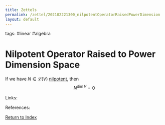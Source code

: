 ```yaml
---
title: Zettels
permalink: /zettel/202102221300_nilpotentOperatorRaisedPowerDimension
layout: default
---
```

tags: #linear #algebra

# Nilpotent Operator Raised to Power Dimension Space

If we have $N \in \mathcal{L}(V)$ [nilpotent](202102221258_nilpotentOperatorDefinition), then 
$$
N^{\mathrm{dim} \, V} = 0
$$

Links: 

References: 

[Return to Index](index)